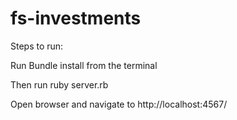# fs-investments

Steps to run:

Run Bundle install from the terminal

Then run ruby server.rb

Open browser and navigate to http://localhost:4567/
